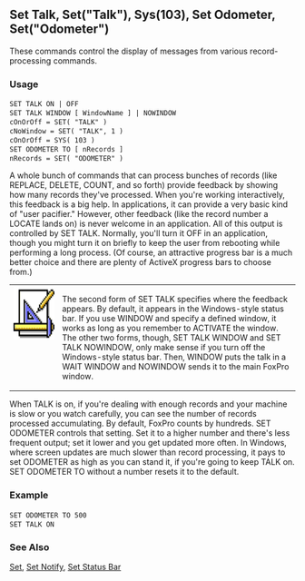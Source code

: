 ## Set Talk, Set("Talk"), Sys(103), Set Odometer, Set("Odometer")

These commands control the display of messages from various record-processing commands.

### Usage

```foxpro
SET TALK ON | OFF
SET TALK WINDOW [ WindowName ] | NOWINDOW
cOnOrOff = SET( "TALK" )
cNoWindow = SET( "TALK", 1 )
cOnOrOff = SYS( 103 )
SET ODOMETER TO [ nRecords ]
nRecords = SET( "ODOMETER" )
```

A whole bunch of commands that can process bunches of records (like REPLACE, DELETE, COUNT, and so forth) provide feedback by showing how many records they've processed. When you're working interactively, this feedback is a big help. In applications, it can provide a very basic kind of "user pacifier." However, other feedback (like the record number a LOCATE lands on) is never welcome in an application. All of this output is controlled by SET TALK. Normally, you'll turn it OFF in an application, though you might turn it on briefly to keep the user from rebooting while performing a long process. (Of course, an attractive progress bar is a much better choice and there are plenty of ActiveX progress bars to choose from.)

<table>
<tr>
  <td width="17%" valign="top">
<img width="94" height="94" src="Design.gif">
  </td>
  <td width=83%>
  <p>The second form of SET TALK specifies where the feedback appears. By default, it appears in the Windows-style status bar. If you use WINDOW and specify a defined window, it works as long as you remember to ACTIVATE the window. The other two forms, though, SET TALK WINDOW and SET TALK NOWINDOW, only make sense if you turn off the Windows-style status bar. Then, WINDOW puts the talk in a WAIT WINDOW and NOWINDOW sends it to the main FoxPro window.</p>
  </td>
 </tr>
</table>

When TALK is on, if you're dealing with enough records and your machine is slow or you watch carefully, you can see the number of records processed accumulating. By default, FoxPro counts by hundreds. SET ODOMETER controls that setting. Set it to a higher number and there's less frequent output; set it lower and you get updated more often. In Windows, where screen updates are much slower than record processing, it pays to set ODOMETER as high as you can stand it, if you're going to keep TALK on. SET ODOMETER TO without a number resets it to the default.

### Example

```foxpro
SET ODOMETER TO 500
SET TALK ON
```
### See Also

[Set](s4g126.md), [Set Notify](s4g139.md), [Set Status Bar](s4g638.md)